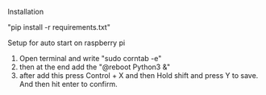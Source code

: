 Installation

"pip install -r requirements.txt"


Setup for auto start on raspberry pi

1. Open terminal and write "sudo corntab -e"
2. then at the end add the "@reboot Python3 <Path> &"
3. after add this press Control + X and then Hold shift and press Y to save. And then hit enter to confirm.
  
  

